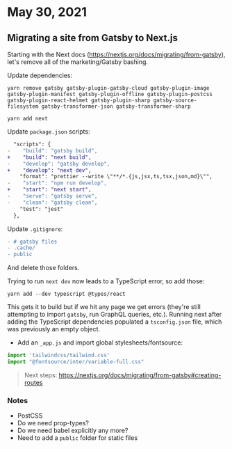 # May 30, 2021

## Migrating a site from Gatsby to Next.js

Starting with the Next docs (https://nextjs.org/docs/migrating/from-gatsby), let's remove all of the marketing/Gatsby bashing.

Update dependencies:

```shell
yarn remove gatsby gatsby-plugin-gatsby-cloud gatsby-plugin-image gatsby-plugin-manifest gatsby-plugin-offline gatsby-plugin-postcss gatsby-plugin-react-helmet gatsby-plugin-sharp gatsby-source-filesystem gatsby-transformer-json gatsby-transformer-sharp

yarn add next
```

Update `package.json` scripts:

```diff
  "scripts": {
-    "build": "gatsby build",
+    "build": "next build",
-    "develop": "gatsby develop",
+    "develop": "next dev",
    "format": "prettier --write \"**/*.{js,jsx,ts,tsx,json,md}\"",
-    "start": "npm run develop",
+    "start": "next start",
-    "serve": "gatsby serve",
-    "clean": "gatsby clean",
    "test": "jest"
  },
```

Update `.gitignore`:

```diff
- # gatsby files
- .cache/
- public
```

And delete those folders.

Trying to run `next dev` now leads to a TypeScript error, so add those:

```shell
yarn add --dev typescript @types/react
```

This gets it to build but if we hit any page we get errors (they're still attempting to import `gatsby`, run GraphQL queries, etc.).  Running next after adding the TypeScript dependencies populated a `tsconfig.json` file, which was previously an empty object.

- Add an `_app.js` and import global stylesheets/fontsource:

```javascript
import 'tailwindcss/tailwind.css'
import "@fontsource/inter/variable-full.css"
```

> Next steps: https://nextjs.org/docs/migrating/from-gatsby#creating-routes

### Notes
- PostCSS
- Do we need prop-types?
- Do we need babel explicitly any more?
- Need to add a `public` folder for static files